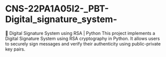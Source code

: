 # CNS-22PA1A05I2-_PBT-Digital_signature_system-
🔐 Digital Signature System using RSA | Python This project implements a Digital Signature System using RSA cryptography in Python. It allows users to securely sign messages and verify their authenticity using public-private key pairs.
